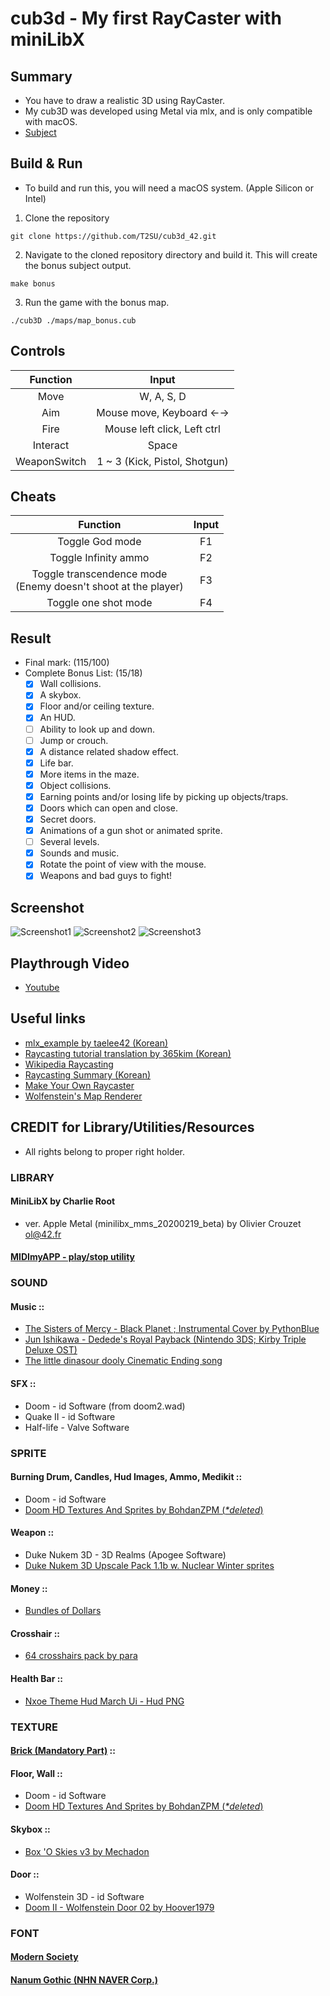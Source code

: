 # cub3d - My first RayCaster with miniLibX

## Summary

- You have to draw a realistic 3D using RayCaster.
- My cub3D was developed using Metal via mlx, and is only compatible with macOS.
- [Subject](https://github.com/T2SU/cub3d_42/blob/master/subject.en.pdf)

## Build & Run

- To build and run this, you will need a macOS system. (Apple Silicon or Intel)

1. Clone the repository

```
git clone https://github.com/T2SU/cub3d_42.git
```

2. Navigate to the cloned repository directory and build it. This will create the bonus subject output.

```
make bonus
```

3. Run the game with the bonus map.

```
./cub3D ./maps/map_bonus.cub
```

## Controls

|   Function   |             Input             |
| :----------: | :---------------------------: |
|     Move     |          W, A, S, D           |
|     Aim      |    Mouse move, Keyboard ←→    |
|     Fire     |  Mouse left click, Left ctrl  |
|   Interact   |             Space             |
| WeaponSwitch | 1 ~ 3 (Kick, Pistol, Shotgun) |

## Cheats

|                             Function                              | Input |
| :---------------------------------------------------------------: | :---: |
|                          Toggle God mode                          |  F1   |
|                       Toggle Infinity ammo                        |  F2   |
| Toggle transcendence mode<br/>(Enemy doesn't shoot at the player) |  F3   |
|                       Toggle one shot mode                        |  F4   |

## Result

- Final mark: (115/100)
- Complete Bonus List: (15/18)
  - [x] Wall collisions.
  - [x] A skybox.
  - [x] Floor and/or ceiling texture.
  - [x] An HUD.
  - [ ] Ability to look up and down.
  - [ ] Jump or crouch.
  - [x] A distance related shadow effect.
  - [x] Life bar.
  - [x] More items in the maze.
  - [x] Object collisions.
  - [x] Earning points and/or losing life by picking up objects/traps.
  - [x] Doors which can open and close.
  - [x] Secret doors.
  - [x] Animations of a gun shot or animated sprite.
  - [ ] Several levels.
  - [x] Sounds and music.
  - [x] Rotate the point of view with the mouse.
  - [x] Weapons and bad guys to fight!

## Screenshot

![Screenshot1](https://github.com/T2SU/cub3d_42/blob/master/screenshot1.png)
![Screenshot2](https://github.com/T2SU/cub3d_42/blob/master/screenshot2.png)
![Screenshot3](https://github.com/T2SU/cub3d_42/blob/master/screenshot4.png)

## Playthrough Video

- [Youtube](https://youtu.be/FKgrcHuAg20)

## Useful links

- [mlx_example by taelee42 (Korean)](https://github.com/taelee42/mlx_example)
- [Raycasting tutorial translation by 365kim (Korean)](https://github.com/365kim/raycasting_tutorial)
- [Wikipedia Raycasting](https://en.wikipedia.org/wiki/Ray_casting)
- [Raycasting Summary (Korean)](https://www.notion.so/Raycasting-Summary-acab4d4772f74f72a229d96ed12590ef)
- [Make Your Own Raycaster](https://www.youtube.com/watch?v=gYRrGTC7GtA)
- [Wolfenstein's Map Renderer](https://www.youtube.com/watch?v=eOCQfxRQ2pY)

## CREDIT for Library/Utilities/Resources

- All rights belong to proper right holder.

### LIBRARY

#### MiniLibX by Charlie Root

- ver. Apple Metal (minilibx_mms_20200219_beta)
  by Olivier Crouzet <ol@42.fr>

#### [MIDImyAPP - play/stop utility](http://www.bibiko.de/music/MIDImyAPP/)

### SOUND

#### Music ::

- [The Sisters of Mercy - Black Planet ; Instrumental Cover by PythonBlue](https://soundcloud.com/pythonblue/sisters-of-mercy-black-planet)
- [Jun Ishikawa - Dedede's Royal Payback (Nintendo 3DS; Kirby Triple Deluxe OST)](https://www.youtube.com/watch?v=wYmMty5O86k)
- [The little dinasour dooly Cinematic Ending song](https://www.youtube.com/watch?v=LUOPgy-CFfo)

#### SFX ::

- Doom - id Software (from doom2.wad)
- Quake II - id Software
- Half-life - Valve Software

### SPRITE

#### Burning Drum, Candles, Hud Images, Ammo, Medikit ::

- Doom - id Software
- [Doom HD Textures And Sprites by BohdanZPM (_*deleted_)](https://www.moddb.com/mods/doom-hd-textures-and-sprites-pack/downloads/doom-hd-textures-and-sprites-pack1)

#### Weapon ::

- Duke Nukem 3D - 3D Realms (Apogee Software)
- [Duke Nukem 3D Upscale Pack 1.1b w. Nuclear Winter sprites](https://www.moddb.com/games/duke-nukem-3d/addons/duke-nukem-3d-upscale-pack-11-w-nuclear-winter-sprites)

#### Money ::

- [Bundles of Dollars](https://www.hiclipart.com/free-transparent-background-png-clipart-iirow)

#### Crosshair ::

- [64 crosshairs pack by para](https://opengameart.org/content/64-crosshairs-pack)

#### Health Bar ::

- [Nxoe Theme Hud March Ui - Hud PNG](https://flyclipart.com/nxoe-theme-hud-march-ui-hud-png-873195#)

### TEXTURE

#### [Brick (Mandatory Part)](https://www.pinterest.com/pin/782430135244108623/) ::

#### Floor, Wall ::

- Doom - id Software
- [Doom HD Textures And Sprites by BohdanZPM (_*deleted_)](https://www.moddb.com/mods/doom-hd-textures-and-sprites-pack/downloads/doom-hd-textures-and-sprites-pack1)

#### Skybox ::

- [Box 'O Skies v3 by Mechadon](https://www.doomworld.com/forum/post/1969145)

#### Door ::

- Wolfenstein 3D - id Software
- [Doom II - Wolfenstein Door 02 by Hoover1979](https://www.deviantart.com/hoover1979/art/Doom-II-Wolfenstein-Door-02-698895747)

### FONT

#### [Modern Society](https://themeui.net/modern-society-free-font/)
#### [Nanum Gothic (NHN NAVER Corp.)](https://hangeul.naver.com/font)
